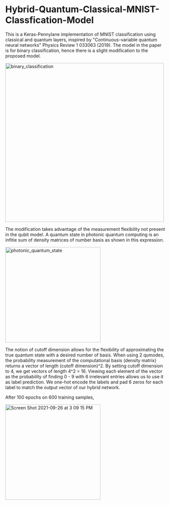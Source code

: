 # Hybrid-Quantum-Classical-MNIST-Classfication-Model

This is a Keras-Pennylane implementation of MNIST classification using classical and quantum layers, inspired by "Continuous-variable quantum neural networks" Physics Review 1 033063 (2019). The model in the paper is for binary classification, hence there is a slight modification to the proposed model. 

<img width="500" alt="binary_classification" src="https://user-images.githubusercontent.com/22792633/134836072-33a596d4-8b6c-4946-b25e-c594613a7bae.png">

The modification takes advantage of the measurement flexibility not present in the qubit model. A quantum state in photonic quantum computing is an infitie sum of density matrices of number basis as shown in this expression.

<img width="300" alt="photonic_quantum_state" src="https://user-images.githubusercontent.com/22792633/134836345-83ddf514-51c0-4ef2-9ef0-c4e2878cc2c7.png">

The notion of cutoff dimension allows for the flexibility of approximating the true quantum state with a desired number of basis. When using 2 qumodes, the probability measurement of the computational basis (density matrix) returns a vector of length (cutoff dimension)^2. By setting cutoff dimension to 4, we get vectors of length 4^2 = 16. Viewing each element of the vector as the probability of finding 0 - 9 with 6 irrelevant entries allows us to use it as label prediction. We one-hot encode the labels and pad 6 zeros for each label to match the output vector of our hybrid network.

After 100 epochs on 600 training samples,

<img width="300" alt="Screen Shot 2021-09-26 at 3 09 15 PM" src="https://user-images.githubusercontent.com/22792633/134844893-52480cc0-4581-41f4-b34c-29fa4ab9250b.png">



